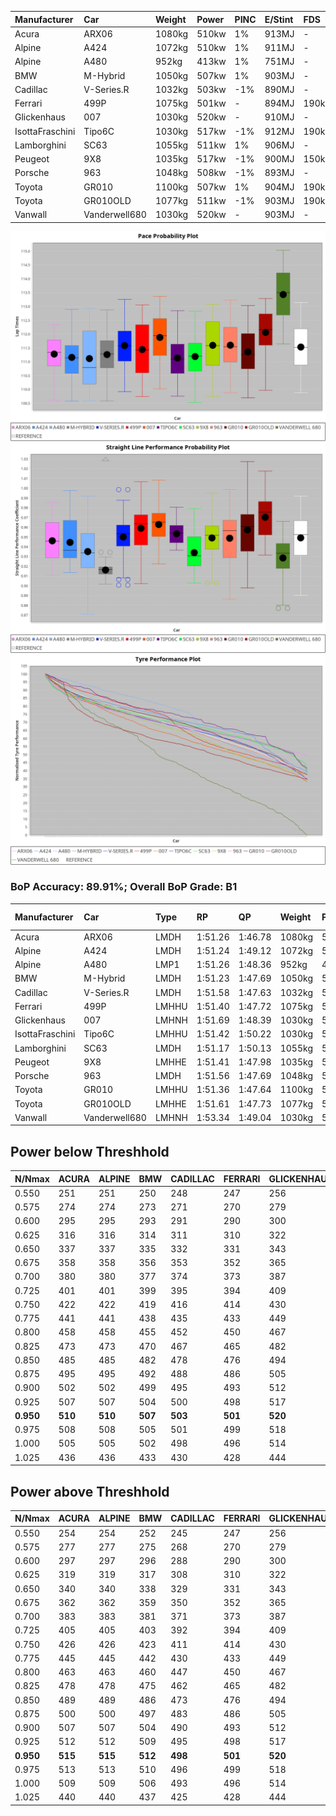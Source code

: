 |Manufacturer|Car|Weight|Power|PINC|E/Stint|FDS|
|:-|:-|:-|:-|:-|:-|:-|
|Acura|ARX06|1080kg|510kw|1%|913MJ|-|
|Alpine|A424|1072kg|510kw|1%|911MJ|-|
|Alpine|A480|952kg|413kw|1%|751MJ|-|
|BMW|M-Hybrid|1050kg|507kw|1%|903MJ|-|
|Cadillac|V-Series.R|1032kg|503kw|-1%|890MJ|-|
|Ferrari|499P|1075kg|501kw|-|894MJ|190kph|
|Glickenhaus|007|1030kg|520kw|-|910MJ|-|
|IsottaFraschini|Tipo6C|1030kg|517kw|-1%|912MJ|190kph|
|Lamborghini|SC63|1055kg|511kw|1%|906MJ|-|
|Peugeot|9X8|1035kg|517kw|-1%|900MJ|150kph|
|Porsche|963|1048kg|508kw|-1%|893MJ|-|
|Toyota|GR010|1100kg|507kw|1%|904MJ|190kph|
|Toyota|GR010OLD|1077kg|511kw|-1%|903MJ|190kph|
|Vanwall|Vanderwell680|1030kg|520kw|-|903MJ|-|

![PACECHART](./IMG/ACOMETHOD.png)
![STRAIGHTLINEPERFORMANCECHART](./IMG/ACOMETHOD_sp.png)
![TYREPERFORMANCECHART](./IMG/ACOMETHOD_tw.png)

### BoP Accuracy: 89.91%; Overall BoP Grade: B1
|Manufacturer|Car|Type|RP|QP|Weight|Power¹|Threshhold|PINC|Power²|E/Stint|AVG Vmax|FDS|RDLC|L/Stint|BOP-Grade|ModelAccuracy|ModelPoints|Match%|
|:-|:-|:-|:-|:-|:-|:-|:-|:-|:-|:-|:-|:-|:-|:-|:-|:-|:-|:-|
|Acura|ARX06|LMDH|1:51.26|1:46.78|1080kg|510kw|210.0kph|1%|515kw|913MJ|282.61kph|-|0.98|33|-C1|100.00%|995|75.32%|
|Alpine|A424|LMDH|1:51.24|1:49.12|1072kg|510kw|210.0kph|1%|515kw|911MJ|282.63kph|-|0.99|33|~A1|80.53%|517|97.45%|
|Alpine|A480|LMP1|1:51.26|1:48.36|952kg|413kw|210.0kph|1%|417kw|751MJ|279.14kph|-|0.97|31|~A1|59.62%|840|100.00%|
|BMW|M-Hybrid|LMDH|1:51.23|1:47.69|1050kg|507kw|210.0kph|1%|512kw|903MJ|279.92kph|-|1.02|33|-B1|98.60%|1690|87.52%|
|Cadillac|V-Series.R|LMDH|1:51.58|1:47.63|1032kg|503kw|210.0kph|-1%|498kw|890MJ|283.39kph|-|1.03|33|~A1|88.58%|2033|96.21%|
|Ferrari|499P|LMHHU|1:51.40|1:47.72|1075kg|501kw|210.0kph|-|501kw|894MJ|283.78kph|190kph|1.02|33|~A1|84.67%|2303|100.00%|
|Glickenhaus|007|LMHNH|1:51.69|1:48.39|1030kg|520kw|210.0kph|-|520kw|910MJ|287.23kph|-|0.96|33|~A1|96.64%|1639|100.00%|
|IsottaFraschini|Tipo6C|LMHHU|1:51.42|1:50.22|1030kg|517kw|210.0kph|-1%|512kw|912MJ|285.38kph|190kph|1.08|33|+B1|66.67%|96|88.42%|
|Lamborghini|SC63|LMDH|1:51.17|1:50.13|1055kg|511kw|210.0kph|1%|516kw|906MJ|281.68kph|-|1.04|33|-B1|96.77%|419|85.65%|
|Peugeot|9X8|LMHHE|1:51.41|1:47.98|1035kg|517kw|210.0kph|-1%|512kw|900MJ|283.81kph|150kph|1.03|33|~A1|87.16%|2572|100.00%|
|Porsche|963|LMDH|1:51.56|1:47.69|1048kg|508kw|210.0kph|-1%|503kw|893MJ|283.44kph|-|1.01|33|~A1|93.05%|5740|100.00%|
|Toyota|GR010|LMHHU|1:51.36|1:47.64|1100kg|507kw|210.0kph|1%|512kw|904MJ|283.41kph|190kph|0.99|33|~A1|90.17%|3255|98.46%|
|Toyota|GR010OLD|LMHHE|1:51.61|1:47.73|1077kg|511kw|210.0kph|-1%|506kw|903MJ|285.87kph|190kph|1.01|33|~A1|85.24%|1322|100.00%|
|Vanwall|Vanderwell680|LMHNH|1:53.34|1:49.04|1030kg|520kw|210.0kph|-|520kw|903MJ|281.35kph|-|1.01|33|+Ω1|91.33%|611|29.65%|

## Power below Threshhold
|N/Nmax|ACURA|ALPINE|BMW|CADILLAC|FERRARI|GLICKENHAUS|ISOTTAFRASCHINI|LAMBORGHINI|PEUGEOT|PORSCHE|TOYOTA|TOYOTA|VANWALL|​|RPM|A480|
|:-|:-|:-|:-|:-|:-|:-|:-|:-|:-|:-|:-|:-|:-|:-|:-|:-|
|0.550|251|251|250|248|247|256|255|252|255|250|250|252|256|​|--|-|
|0.575|274|274|273|271|270|279|278|275|278|273|273|275|279|​|--|-|
|0.600|295|295|293|291|290|300|298|295|298|293|293|295|300|​|--|-|
|0.625|316|316|314|311|310|322|320|316|320|314|314|316|322|​|--|-|
|0.650|337|337|335|332|331|343|341|337|341|335|335|337|343|​|--|-|
|0.675|358|358|356|353|352|365|363|359|363|357|356|359|365|​|--|-|
|0.700|380|380|377|374|373|387|385|380|385|378|377|380|387|​|--|-|
|0.725|401|401|399|395|394|409|407|402|407|399|399|402|409|​|--|-|
|0.750|422|422|419|416|414|430|427|422|427|420|419|422|430|​|--|-|
|0.775|441|441|438|435|433|449|446|441|446|439|438|441|449|​|5000|244|
|0.800|458|458|455|452|450|467|464|459|464|456|455|459|467|​|5500|288|
|0.825|473|473|470|467|465|482|479|474|479|471|470|474|482|​|6000|321|
|0.850|485|485|482|478|476|494|491|485|491|483|482|485|494|​|6500|363|
|0.875|495|495|492|488|486|505|502|496|502|493|492|496|505|​|7000|406|
|0.900|502|502|499|495|493|512|509|503|509|500|499|503|512|​|7500|416|
|0.925|507|507|504|500|498|517|514|508|514|505|504|508|517|​|8000|412|
|**0.950**|**510**|**510**|**507**|**503**|**501**|**520**|**517**|**511**|**517**|**508**|**507**|**511**|**520**|**​**|**8500**|**415**|
|0.975|508|508|505|501|499|518|515|509|515|506|505|509|518|​|9000|208|
|1.000|505|505|502|498|496|514|511|505|511|503|502|505|514|​|--|-|
|1.025|436|436|433|430|428|444|441|436|441|434|433|436|444|​|--|-|

## Power above Threshhold
|N/Nmax|ACURA|ALPINE|BMW|CADILLAC|FERRARI|GLICKENHAUS|ISOTTAFRASCHINI|LAMBORGHINI|PEUGEOT|PORSCHE|TOYOTA|TOYOTA|VANWALL|​|RPM|A480|
|:-|:-|:-|:-|:-|:-|:-|:-|:-|:-|:-|:-|:-|:-|:-|:-|:-|
|0.550|254|254|252|245|247|256|252|254|252|248|252|249|256|​|--|-|
|0.575|277|277|275|268|270|279|275|277|275|271|275|272|279|​|--|-|
|0.600|297|297|296|288|290|300|296|298|296|291|296|292|300|​|--|-|
|0.625|319|319|317|308|310|322|317|319|317|311|317|313|322|​|--|-|
|0.650|340|340|338|329|331|343|338|340|338|332|338|334|343|​|--|-|
|0.675|362|362|359|350|352|365|359|362|359|353|359|355|365|​|--|-|
|0.700|383|383|381|371|373|387|381|384|381|374|381|377|387|​|--|-|
|0.725|405|405|403|392|394|409|403|406|403|395|403|398|409|​|--|-|
|0.750|426|426|423|411|414|430|423|427|423|416|423|418|430|​|--|-|
|0.775|445|445|442|430|433|449|442|446|442|435|442|437|449|​|5000|244|
|0.800|463|463|460|447|450|467|460|463|460|452|460|454|467|​|5500|288|
|0.825|478|478|475|462|465|482|475|478|475|467|475|469|482|​|6000|321|
|0.850|489|489|486|473|476|494|486|490|486|478|486|481|494|​|6500|363|
|0.875|500|500|497|483|486|505|497|501|497|488|497|491|505|​|7000|406|
|0.900|507|507|504|490|493|512|504|508|504|495|504|498|512|​|7500|416|
|0.925|512|512|509|495|498|517|509|513|509|500|509|503|517|​|8000|412|
|**0.950**|**515**|**515**|**512**|**498**|**501**|**520**|**512**|**516**|**512**|**503**|**512**|**506**|**520**|**​**|**8500**|**415**|
|0.975|513|513|510|496|499|518|510|514|510|501|510|504|518|​|9000|208|
|1.000|509|509|506|493|496|514|506|510|506|498|506|501|514|​|--|-|
|1.025|440|440|437|425|428|444|437|441|437|430|437|432|444|​|--|-|
